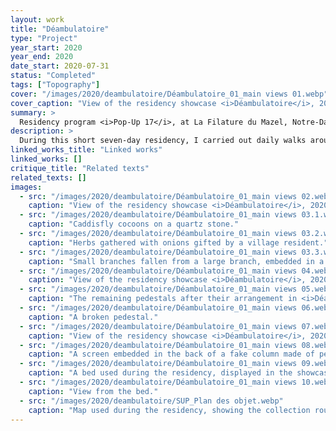 ```yaml
---
layout: work
title: "Déambulatoire"
type: "Project"
year_start: 2020
year_end: 2020
date_start: 2020-07-31
status: "Completed"
tags: ["Topography"]
cover: "/images/2020/deambulatoire/Déambulatoire_01_main views 01.webp"
cover_caption: "View of the residency showcase <i>Déambulatoire</i>, 2020."
summary: >
  Residency program <i>Pop-Up 17</i>, at La Filature du Mazel, Notre-Dame-de-la-Rouvière, France.<br><br>Organized by Julien Bouissou.
description: >
  During this short seven-day residency, I carried out daily walks around the living space, collecting objects scattered throughout the landscape along the banks of the Hérault River. These included stones, plants, wood, and waste—each item accompanied by a note indicating its location and nature. Discovered along my paths between river, mountain, and village, these elements were selected, displaced, and arranged in a single interior space—a white cube.These “remains,” mundane in the eyes of the locals, were highlighted and made visible by being placed on geometric pedestals I built myself. Identical, modular, and of equal size—these dimensions were chosen in reference to the columns visible in the residency site. Thus, my intervention on the displayed objects was deliberately minimal: selecting — moving — placing on a pedestal. The act of making was replaced by the repetitive production of pedestals, evoking a kind of industrial process. In this approach, the role of the artist becomes that of a builder of display walls. In the exhibition layout, I also chose to leave certain existing elements of the space visible. These were not placed on pedestals, but directly on the floor: a neon light, a radiator, the mattress I rested on during the residency, and a few remaining modules.
linked_works_title: "Linked works"   
linked_works: []
critique_title: "Related texts"
related_texts: []
images:
  - src: "/images/2020/deambulatoire/Déambulatoire_01_main views 02.webp"
    caption: "View of the residency showcase <i>Déambulatoire</i>, 2020."
  - src: "/images/2020/deambulatoire/Déambulatoire_01_main views 03.1.webp"
    caption: "Caddisfly cocoons on a quartz stone."
  - src: "/images/2020/deambulatoire/Déambulatoire_01_main views 03.2.webp"
    caption: "Herbs gathered with onions gifted by a village resident."
  - src: "/images/2020/deambulatoire/Déambulatoire_01_main views 03.3.webp"
    caption: "Small branches fallen from a large branch, embedded in a pedestal."
  - src: "/images/2020/deambulatoire/Déambulatoire_01_main views 04.webp"
    caption: "View of the residency showcase <i>Déambulatoire</i>, 2020."
  - src: "/images/2020/deambulatoire/Déambulatoire_01_main views 05.webp"
    caption: "The remaining pedestals after their arrangement in <i>Déambulatoire</i>."
  - src: "/images/2020/deambulatoire/Déambulatoire_01_main views 06.webp"
    caption: "A broken pedestal."
  - src: "/images/2020/deambulatoire/Déambulatoire_01_main views 07.webp"
    caption: "View of the residency showcase <i>Déambulatoire</i>, 2020."
  - src: "/images/2020/deambulatoire/Déambulatoire_01_main views 08.webp"
    caption: "A screen embedded in the back of a fake column made of pedestals, imitating the columns of the residency space."
  - src: "/images/2020/deambulatoire/Déambulatoire_01_main views 09.webp"
    caption: "A bed used during the residency, displayed in the showcase."
  - src: "/images/2020/deambulatoire/Déambulatoire_01_main views 10.webp"
    caption: "View from the bed."
  - src: "/images/2020/deambulatoire/SUP_Plan des objet.webp"
    caption: "Map used during the residency, showing the collection route of the objects."
---
```

